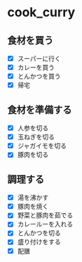 # cook_curry
## 食材を買う
- [X] スーパーに行く
- [x] カレーを買う
- [x] とんかつを買う
- [x] 帰宅
## 食材を準備する
- [x] 人参を切る
- [x] 玉ねぎを切る
- [x] ジャガイモを切る
- [x] 豚肉を切る
## 調理する
- [x] 湯を沸かす
- [x] 豚肉を焼く
- [x] 野菜と豚肉を茹でる
- [x] カレールーを入れる
- [x] とんかつを切る
- [x] 盛り付けをする
- [x] 配膳
